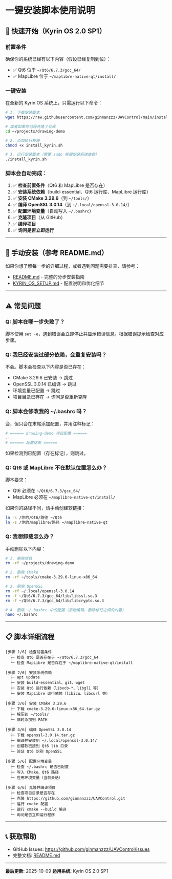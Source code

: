 # 一键安装脚本使用说明

## 🚀 快速开始（Kyrin OS 2.0 SP1）

### 前置条件

确保你的系统已经有以下内容（假设已经复制到位）：

- ✅ Qt6 位于 `~/Qt6/6.7.3/gcc_64/`
- ✅ MapLibre 位于 `~/maplibre-native-qt/install/`

### 一键安装

在全新的 Kyrin OS 系统上，只需运行以下命令：

```bash
# 1. 下载安装脚本
wget https://raw.githubusercontent.com/ginmanzzz/UAVControl/main/install_kyrin.sh

# 或者如果你已经克隆了仓库
cd ~/projects/drawing-demo

# 2. 添加执行权限
chmod +x install_kyrin.sh

# 3. 运行安装脚本（需要 sudo 权限安装系统依赖）
./install_kyrin.sh
```

### 脚本会自动完成：

1. ✅ **检查前置条件**（Qt6 和 MapLibre 是否存在）
2. ✅ **安装系统依赖**（build-essential、Qt6 运行库、MapLibre 运行库）
3. ✅ **安装 CMake 3.29.6**（到 `~/tools/`）
4. ✅ **编译 OpenSSL 3.0.14**（到 `~/.local/openssl-3.0.14/`）
5. ✅ **配置环境变量**（自动写入 `~/.bashrc`）
6. ✅ **克隆项目**（从 GitHub）
7. ✅ **编译项目**
8. ✅ **询问是否立即运行**

---

## 🎯 手动安装（参考 README.md）

如果你想了解每一步的详细过程，或者遇到问题需要排查，请参考：

- [README.md](README.md) - 完整的分步安装指南
- [KYRIN_OS_SETUP.md](KYRIN_OS_SETUP.md) - 配置说明和优化细节

---

## ⚠️ 常见问题

### Q: 脚本在哪一步失败了？

脚本使用 `set -e`，遇到错误会立即停止并显示错误信息。根据错误提示检查对应步骤。

### Q: 我已经安装过部分依赖，会重复安装吗？

不会。脚本会检查以下内容是否已存在：
- CMake 3.29.6 已安装 → 跳过
- OpenSSL 3.0.14 已编译 → 跳过
- 环境变量已配置 → 跳过
- 项目目录已存在 → 询问是否重新克隆

### Q: 脚本会修改我的 ~/.bashrc 吗？

会，但只会在末尾添加配置，并用注释标记：
```bash
# ====== drawing-demo 项目配置 ======
...
# ====== 配置结束 ======
```

如果检测到已配置（存在标记），则跳过。

### Q: Qt6 或 MapLibre 不在默认位置怎么办？

脚本要求：
- Qt6 必须在 `~/Qt6/6.7.3/gcc_64/`
- MapLibre 必须在 `~/maplibre-native-qt/install/`

如果你的路径不同，请手动创建软链接：
```bash
ln -s /你的/Qt6/路径 ~/Qt6
ln -s /你的/maplibre/路径 ~/maplibre-native-qt
```

### Q: 我想卸载怎么办？

手动删除以下内容：

```bash
# 1. 删除项目
rm -rf ~/projects/drawing-demo

# 2. 删除 CMake
rm -rf ~/tools/cmake-3.29.6-linux-x86_64

# 3. 删除 OpenSSL
rm -rf ~/.local/openssl-3.0.14
rm -f ~/Qt6/6.7.3/gcc_64/lib/libssl.so.3
rm -f ~/Qt6/6.7.3/gcc_64/lib/libcrypto.so.3

# 4. 删除 ~/.bashrc 中的配置（手动编辑，删除标记之间的内容）
nano ~/.bashrc
```

---

## 📋 脚本详细流程

```
[步骤 1/6] 检查前置条件
  ├─ 检查 Qt6 是否存在于 ~/Qt6/6.7.3/gcc_64
  └─ 检查 MapLibre 是否存在于 ~/maplibre-native-qt/install

[步骤 2/6] 安装系统依赖
  ├─ apt update
  ├─ 安装 build-essential、git、wget
  ├─ 安装 Qt6 运行依赖（libxcb-*、libgl1 等）
  └─ 安装 MapLibre 运行依赖（libicu、libcurl 等）

[步骤 3/6] 安装 CMake 3.29.6
  ├─ 下载 cmake-3.29.6-linux-x86_64.tar.gz
  ├─ 解压到 ~/tools/
  └─ 临时添加到 PATH

[步骤 4/6] 编译 OpenSSL 3.0.14
  ├─ 下载 openssl-3.0.14.tar.gz
  ├─ 编译并安装到 ~/.local/openssl-3.0.14/
  ├─ 创建软链接到 Qt6 lib 目录
  └─ 验证 Qt6 识别 OpenSSL

[步骤 5/6] 配置环境变量
  ├─ 检查 ~/.bashrc 是否已配置
  ├─ 写入 CMake、Qt6 路径
  └─ 应用环境变量（当前会话）

[步骤 6/6] 克隆并编译项目
  ├─ 检查项目目录是否存在
  ├─ 克隆 https://github.com/ginmanzzz/UAVControl.git
  ├─ 运行 cmake 配置
  ├─ 运行 cmake --build 编译
  └─ 询问是否立即运行程序
```

---

## 📞 获取帮助

- GitHub Issues: https://github.com/ginmanzzz/UAVControl/issues
- 完整文档: [README.md](README.md)

---

**最后更新**: 2025-10-09
**适用系统**: Kyrin OS 2.0 SP1
